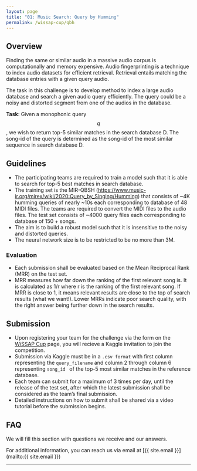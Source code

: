 ```yaml
---
layout: page
title: "01: Music Search: Query by Humming"
permalink: /wissap-cup/qbh
---
```


## Overview

Finding the same or similar audio in a massive audio corpus is computationally and memory expensive. 
Audio fingerprinting is a technique to index audio datasets for efficient retrieval. Retrieval entails matching the database entries with a given query audio. 
 <!-- that derives a content-based audio summary and links it with similar audio fragments in the database. It allows for an efficient and quick search against other audio fragments. -->
The task in this challenge is to develop method to index a large audio database and search a given audio query efficiently. The query could be a noisy and distorted segment from one of the audios in the database.

**Task**: Given a monophonic query $$q$$, we wish to return top-5 similar matches in the search database D. The song-id of the query is determined as the song-id of the most similar sequence in search database D.

## Guidelines

- The participating teams are required to train a model such that it is able to search for top-5 best matches in search database.
- The training set is the MIR-QBSH (https://www.music-ir.org/mirex/wiki/2020:Query_by_Singing/Humming) that consists of ~4K humming queries of nearly ~10s each corresponding to database of 48 MIDI files. The teams are required to convert the MIDI files to the audio files. The test set consists of ~4000 query files each corresponding to database of 150 + songs. 
- The aim is to build a robust model such that it is insensitive to the noisy and distorted queries. 
- The neural network size is to be restricted to be no more than 3M.

### Evaluation

- Each submission shall be evaluated based on the Mean Reciprocal Rank (MRR) on the test set.
- MRR measures how far down the ranking of the first relevant song is. It is calculated as 1/r where r is the ranking of the first relevant song. If MRR is close to 1, it means relevant results are close to the top of search results (what we want!).  Lower MRRs indicate poor search quality, with the right answer being further down in the search results. 

## Submission

- Upon registering your team for the challenge via the form on the [WiSSAP Cup](/wissap-cup) page, you will recieve a Kaggle invitation to join the competition.
- Submission via Kaggle must be in a `.csv format` with first column representing the `query_filename` and column 2 through column 6 representing `song_id ` of the top-5 most similar matches in the reference database. 
- Each team can submit for a maximum of 3 times per day, until the release of the test set, after which the latest submission shall be considered as the team’s final submission. 
- Detailed instructions on how to submit shall be shared via a video tutorial before the submission begins.

## FAQ

We will fill this section with questions we receive and our answers.

For additional information, you can reach us via email at [{{ site.email }}](mailto:{{ site.email }})

---